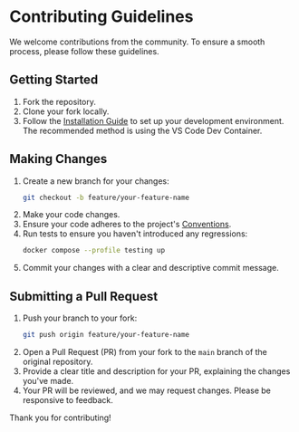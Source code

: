 # Contributing Guidelines

We welcome contributions from the community. To ensure a smooth process, please follow these guidelines.

## Getting Started

1.  Fork the repository.
2.  Clone your fork locally.
3.  Follow the [Installation Guide](./docs/01-installation.md) to set up your development environment. The recommended method is using the VS Code Dev Container.

## Making Changes

1.  Create a new branch for your changes:
    ```bash
    git checkout -b feature/your-feature-name
    ```
2.  Make your code changes.
3.  Ensure your code adheres to the project's [Conventions](./docs/05-conventions.md).
4.  Run tests to ensure you haven't introduced any regressions:
    ```bash
    docker compose --profile testing up
    ```
5.  Commit your changes with a clear and descriptive commit message.

## Submitting a Pull Request

1.  Push your branch to your fork:
    ```bash
    git push origin feature/your-feature-name
    ```
2.  Open a Pull Request (PR) from your fork to the `main` branch of the original repository.
3.  Provide a clear title and description for your PR, explaining the changes you've made.
4.  Your PR will be reviewed, and we may request changes. Please be responsive to feedback.

Thank you for contributing!
